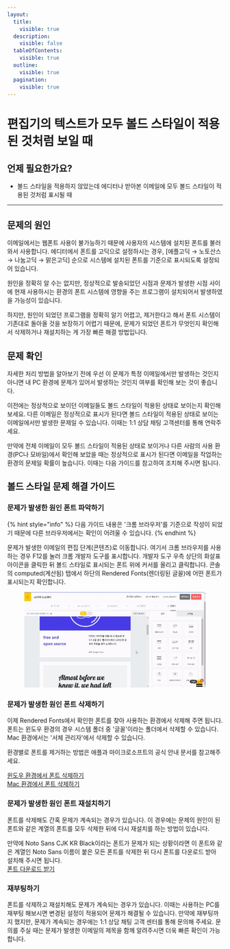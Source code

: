 ```yaml
---
layout:
  title:
    visible: true
  description:
    visible: false
  tableOfContents:
    visible: true
  outline:
    visible: true
  pagination:
    visible: true
---
```


# 편집기의 텍스트가 모두 볼드 스타일이 적용된 것처럼 보일 때

## 언제 필요한가요? <a href="#h_ea0d3fae83" id="h_ea0d3fae83"></a>

* 볼드 스타일을 적용하지 않았는데 에디터나 받아본 이메일에 모두 볼드 스타일이 적용된 것처럼 표시될 때

***

## 문제의 원인 <a href="#h_ea0d3fae83" id="h_ea0d3fae83"></a>

이메일에서는 웹폰트 사용이 불가능하기 때문에 사용자의 시스템에 설치된 폰트를 불러와서 사용합니다. 에디터에서 폰트를 고딕으로 설정하시는 경우, \[애플고딕 → 노토산스 → 나눔고딕 → 맑은고딕] 순으로 시스템에 설치된 폰트를 기준으로 표시되도록 설정되어 있습니다.

원인을 정확히 알 수는 없지만, 정상적으로 발송되었던 시점과 문제가 발생한 시점 사이에 현재 사용하시는 환경의 폰트 시스템에 영향을 주는 프로그램이 설치되어서 발생하였을 가능성이 있습니다.

하지만, 원인이 되었던 프로그램을 정확히 알기 어렵고, 제거한다고 해서 폰트 시스템이 기존대로 돌아올 것을 보장하기 어렵기 때문에, 문제가 되었던 폰트가 무엇인지 확인해서 삭제하거나 재설치하는 게 가장 빠른 해결 방법입니다.



## 문제 확인 <a href="#h_ca0577756e" id="h_ca0577756e"></a>

자세한 처리 방법을 알아보기 전에 우선 이 문제가 특정 이메일에서만 발생하는 것인지 아니면 내 PC 환경에 문제가 있어서 발생하는 것인지 여부를 확인해 보는 것이 좋습니다.

이전에는 정상적으로 보이던 이메일들도 볼드 스타일이 적용된 상태로 보이는지 확인해 보세요. 다른 이메일은 정상적으로 표시가 된다면 볼드 스타일이 적용된 상태로 보이는 이메일에서만 발생한 문제일 수 있습니다. 이때는 1:1 상담 채팅 고객센터를 통해 연락주세요.

만약에 전체 이메일이 모두 볼드 스타일이 적용된 상태로 보이거나 다른 사람의 사용 환경(PC나 모바일)에서 확인해 보았을 때는 정상적으로 표시가 된다면 이메일을 작업하는 환경의 문제일 확률이 높습니다. 이때는 다음 가이드를 참고하여 조치해 주시면 됩니다.

&#x20;

## 볼드 스타일 문제 해결 가이드 <a href="#h_0b1c5ef05f" id="h_0b1c5ef05f"></a>

### 문제가 발생한 원인 폰트 파악하기 <a href="#h_a60c0f296e" id="h_a60c0f296e"></a>

{% hint style="info" %}
다음 가이드 내용은 '크롬 브라우저'를 기준으로 작성이 되었기 때문에 다른 브라우저에서는 확인이 어려울 수 있습니다.
{% endhint %}



문제가 발생한 이메일의 편집 단계(콘텐츠)로 이동합니다. 여기서 크롬 브라우저를 사용하는 경우 F12를 눌러 크롬 개발자 도구를 표시합니다. 개발자 도구 우측 상단의 화살표 아이콘을 클릭한 뒤 볼드 스타일로 표시되는 폰트 위에 커서를 올리고 클릭합니다. 콘솔의 computed(계산됨) 탭에서 하단의 Rendered Fonts(렌더링된 글꼴)에 어떤 폰트가 표시되는지 확인합니다.

<figure><img src="../../.gitbook/assets/image (100).png" alt=""><figcaption></figcaption></figure>



### 문제가 발생한 원인 폰트 삭제하기 <a href="#h_b508eac22f" id="h_b508eac22f"></a>

이제 Rendered Fonts에서 확인한 폰트를 찾아 사용하는 환경에서 삭제해 주면 됩니다. 폰트는 윈도우 환경의 경우 시스템 폴더 중 '글꼴'이라는 폴더에서 삭제할 수 있습니다. Mac 환경에서는 '서체 관리자'에서 삭제할 수 있습니다.



환경별로 폰트를 제거하는 방법은 애플과 마이크로소프트의 공식 안내 문서를 참고해주세요.

[윈도우 환경에서 폰트 삭제하기](https://support.microsoft.com/ko-kr/office/%EC%82%AC%EC%9A%A9%ED%95%98%EC%A7%80-%EC%95%8A%EB%8A%94-%EC%96%B8%EC%96%B4-%EB%B0%8F-%EA%B8%80%EA%BC%B4-%EC%A0%9C%EA%B1%B0-0915efdf-3eec-4e87-8b2f-ba0d47242ea6)\
[Mac 환경에서 폰트 삭제하기](https://support.apple.com/ko-kr/guide/font-book/fntbk1000/mac)



### 문제가 발생한 원인 폰트 재설치하기 <a href="#h_9918dec933" id="h_9918dec933"></a>

폰트를 삭제해도 간혹 문제가 계속되는 경우가 있습니다. 이 경우에는 문제의 원인이 된 폰트와 같은 계열의 폰트를 모두 삭제한 뒤에 다시 재설치를 하는 방법이 있습니다.

만약에 Noto Sans CJK KR Black이라는 폰트가 문제가 되는 상황이라면 이 폰트와 같은 계열인 Noto Sans 이름이 붙은 모든 폰트를 삭제한 뒤 다시 폰트를 다운로드 받아 설치해 주시면 됩니다.\
[폰트 다운로드 받기](https://github.com/googlefonts/noto-cjk/raw/main/Sans/Variable/TTF/NotoSansCJKkr-VF.ttf)



### 재부팅하기 <a href="#h_fc1b016fd3" id="h_fc1b016fd3"></a>

폰트를 삭제하고 재설치해도 문제가 계속되는 경우가 있습니다. 이때는 사용하는 PC를 재부팅 해보시면 변경된 설정이 적용되어 문제가 해결될 수 있습니다. 만약에 재부팅까지 했지만, 문제가 계속되는 경우에는 1:1 상담 채팅 고객 센터를 통해 문의해 주세요. 문의를 주실 때는 문제가 발생한 이메일의 제목을 함께 알려주시면 더욱 빠른 확인이 가능합니다.
